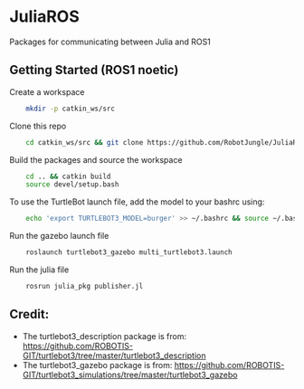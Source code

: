 # JuliaROS

Packages for communicating between Julia and ROS1 

## Getting Started (ROS1 noetic)

Create a workspace
```bash 
    mkdir -p catkin_ws/src
```

Clone this repo
```bash 
    cd catkin_ws/src && git clone https://github.com/RobotJungle/JuliaROS.git
```

Build the packages and source the workspace
```bash 
    cd .. && catkin build 
    source devel/setup.bash
```

To use the TurtleBot launch file, add the model to your bashrc using:
```bash
    echo 'export TURTLEBOT3_MODEL=burger' >> ~/.bashrc && source ~/.bashrc
```

Run the gazebo launch file
```bash 
    roslaunch turtlebot3_gazebo multi_turtlebot3.launch
```

Run the julia file
```bash 
    rosrun julia_pkg publisher.jl
```

## Credit:
- The turtlebot3_description package is from: https://github.com/ROBOTIS-GIT/turtlebot3/tree/master/turtlebot3_description
- The turtlebot3_gazebo package is from: https://github.com/ROBOTIS-GIT/turtlebot3_simulations/tree/master/turtlebot3_gazebo
